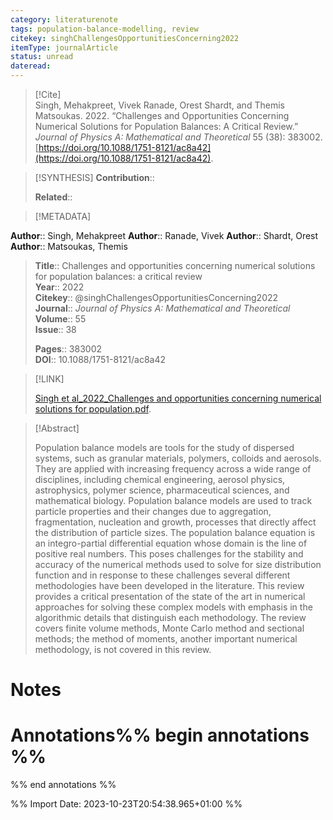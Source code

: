```yaml
---
category: literaturenote
tags: population-balance-modelling, review
citekey: singhChallengesOpportunitiesConcerning2022
itemType: journalArticle
status: unread  
dateread:  
---
```


> [!Cite]  
> Singh, Mehakpreet, Vivek Ranade, Orest Shardt, and Themis Matsoukas. 2022. “Challenges and Opportunities Concerning Numerical Solutions for Population Balances: A Critical Review.” _Journal of Physics A: Mathematical and Theoretical_ 55 (38): 383002. [https://doi.org/10.1088/1751-8121/ac8a42](https://doi.org/10.1088/1751-8121/ac8a42).

> [!SYNTHESIS] 
>**Contribution**::
>
>**Related**:: 
>

> [!METADATA]  
>
**Author**:: Singh, Mehakpreet
**Author**:: Ranade, Vivek
**Author**:: Shardt, Orest
**Author**:: Matsoukas, Themis<br>
> **Title**:: Challenges and opportunities concerning numerical solutions for population balances: a critical review    
> **Year**:: 2022     
> **Citekey**:: @singhChallengesOpportunitiesConcerning2022    
>**Journal**:: *Journal of Physics A: Mathematical and Theoretical*    
>**Volume**:: 55    
>**Issue**:: 38     
>    
>    
>     
> **Pages**:: 383002    
>**DOI**:: 10.1088/1751-8121/ac8a42    
>

> [!LINK] 
>
> [Singh et al_2022_Challenges and opportunities concerning numerical solutions for population.pdf](file:///Users/steven/Library/CloudStorage/GoogleDrive-steven.golovkine@ul.ie/My%20Drive/bibliography/Journal%20of%20Physics%20A%20Mathematical%20and%20Theoretical/2022/Singh%20et%20al_2022_Challenges%20and%20opportunities%20concerning%20numerical%20solutions%20for%20population.pdf).

>[!Abstract]
>
>Population balance models are tools for the study of dispersed systems, such as granular materials, polymers, colloids and aerosols. They are applied with increasing frequency across a wide range of disciplines, including chemical engineering, aerosol physics, astrophysics, polymer science, pharmaceutical sciences, and mathematical biology. Population balance models are used to track particle properties and their changes due to aggregation, fragmentation, nucleation and growth, processes that directly affect the distribution of particle sizes. The population balance equation is an integro-partial differential equation whose domain is the line of positive real numbers. This poses challenges for the stability and accuracy of the numerical methods used to solve for size distribution function and in response to these challenges several different methodologies have been developed in the literature. This review provides a critical presentation of the state of the art in numerical approaches for solving these complex models with emphasis in the algorithmic details that distinguish each methodology. The review covers finite volume methods, Monte Carlo method and sectional methods; the method of moments, another important numerical methodology, is not covered in this review.
>>


# Notes<br>
# Annotations%% begin annotations %%  
 
  
%% end annotations %%

%% Import Date: 2023-10-23T20:54:38.965+01:00 %%
